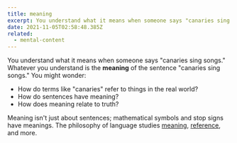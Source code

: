 ```yaml
---
title: meaning
excerpt: You understand what it means when someone says "canaries sing songs." Whatever you understand is the **meaning** of the sentence "canaries sing songs."
date: 2021-11-05T02:58:48.385Z
related:
  - mental-content
---
```

You understand what it means when someone says "canaries sing songs." Whatever you understand is the **meaning** of the sentence "canaries sing songs." You might wonder:

* How do terms like "canaries" refer to things in the real world?
* How do sentences have meaning?
* How does meaning relate to truth?

Meaning isn't just about sentences; mathematical symbols and stop signs have meanings. The philosophy of language studies [meaning](https://plato.stanford.edu/entries/meaning/), [reference](https://plato.stanford.edu/entries/reference/), and more.
